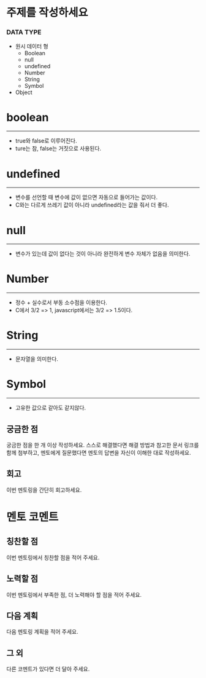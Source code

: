 # 주제를 작성하세요

### DATA TYPE
- 원시 데이터 형
    - Boolean
    - null
    - undefined
    - Number
    - String
    - Symbol
- Object

# boolean
---
- true와 false로 이루어진다.
- ture는 참, false는 거짓으로 사용된다.

# undefined
---
- 변수를 선언할 때 변수에 값이 없으면 자동으로 들어가는 값이다.
- C와는 다르게 쓰레기 값이 아니라 undefined라는 값을 줘서 더 좋다.

# null
---
- 변수가 있는데 값이 없다는 것이 아니라 완전하게 변수 자체가 없음을 의미한다.

# Number
---
- 정수 + 실수로서 부동 소수점을 이용한다.
- C에서 3/2 => 1, javascript에서는 3/2 => 1.5이다.

# String
---
- 문자열을 의미한다.

# Symbol
---
- 고유한 값으로 같아도 같지않다.


## 궁금한 점
궁금한 점을 한 개 이상 작성하세요.
스스로 해결했다면 해결 방법과 참고한 문서 링크를 함께 첨부하고,
멘토에게 질문했다면 멘토의 답변을 자신이 이해한 대로 작성하세요.

## 회고 
이번 멘토링을 간단히 회고하세요.

# 멘토 코멘트 
## 칭찬할 점
이번 멘토링에서 칭찬할 점을 적어 주세요.

## 노력할 점 
이번 멘토링에서 부족한 점, 더 노력해야 할 점을 적어 주세요.

## 다음 계획 
다음 멘토링 계획을 적어 주세요.

## 그 외
다른 코멘트가 있다면 더 달아 주세요.
